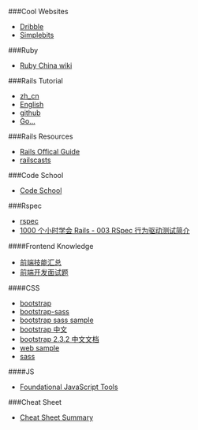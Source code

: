 ###Cool Websites
* [Dribble](http://dribbble.com/)
* [Simplebits](http://simplebits.com/)


###Ruby
* [Ruby China wiki](https://github.com/ruby-china/wiki/wiki)

###Rails Tutorial
* [zh_cn](http://railstutorial-china.org/)
* [English](http://ruby.railstutorial.org/ruby-on-rails-tutorial-book)
* [github](https://github.com/railstutorial/sample_app)
* [Go...](http://www.railstutorial.org/book/sign_up)

###Rails Resources
* [Rails Offical Guide](http://guides.rubyonrails.org/)
* [railscasts](http://railscasts.com/)

###Code School
* [Code School](https://www.codeschool.com/)

###Rspec
* [rspec](http://rspec.info/)
* [1000 个小时学会 Rails - 003 RSpec 行为驱动测试简介](http://ruby-china.org/topics/2848)

####Frontend Knowledge
* [前端技能汇总](https://github.com/JacksonTian/fks)
* [前端开发面试题](http://segmentfault.com/a/1190000000465431)

####CSS
* [bootstrap](http://getbootstrap.com/)
* [bootstrap-sass](https://github.com/twbs/bootstrap-sass)
* [bootstrap sass sample](https://github.com/twbs/bootstrap-sass/tree/master/vendor/assets/stylesheets/bootstrap)
* [bootstrap 中文](http://www.bootcss.com/)
* [bootstrap 2.3.2 中文文档](http://v2.bootcss.com/index.html)
* [web sample](http://expo.bootcss.com/)
* [sass](http://sass-lang.com/guide)

####JS
* [Foundational JavaScript Tools](https://github.com/codefellows/jstools)

###Cheat Sheet
* [Cheat Sheet Summary](http://blog.jobbole.com/64515/)
